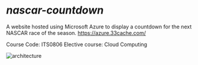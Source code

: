 # ***nascar-countdown***
A website hosted using Microsoft Azure to display a countdown for the next NASCAR race of the season.
https://azure.33cache.com/

Course Code: ITS0806
Elective course: Cloud Computing

![architecture](https://github.com/rashishetty25/nascar-countdown/assets/88607793/a2dd48e0-6f91-4d73-ae3b-a2d798158307)

